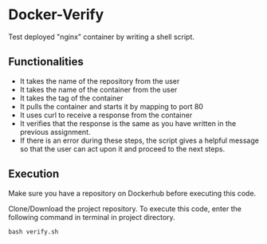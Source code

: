 # Docker-Verify
Test deployed "nginx" container by writing a shell script.

## Functionalities
 - It takes the name of the repository from the user
 - It takes the name of the container from the user
 - It takes the tag of the container
 - It pulls the container and starts it by mapping to port 80
 - It uses curl to receive a response from the container
 - It verifies that the response is the same as you have written in the previous assignment. 
 - If there is an error during these steps, the script gives a helpful message so that the user can act upon it and proceed to the next steps.
 
 ## Execution
 Make sure you have a repository on Dockerhub before executing this code. 
 
 Clone/Download the project repository. To execute this code, enter the following command in terminal in project directory.
 
 `bash verify.sh`
